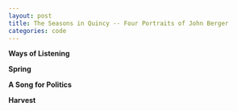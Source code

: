 ```yaml
---
layout: post
title: The Seasons in Quincy -- Four Portraits of John Berger   
categories: code
---
```


**Ways of Listening**

**Spring**

**A Song for Politics**

**Harvest**
